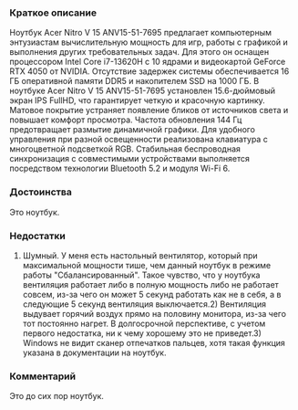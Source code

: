 ### **Краткое описание**
Ноутбук Acer Nitro V 15 ANV15-51-7695 предлагает компьютерным энтузиастам вычислительную мощность для игр, работы с графикой и выполнения других требовательных задач. Для этого он оснащен процессором Intel Core i7-13620H с 10 ядрами и видеокартой GeForce RTX 4050 от NVIDIA. Отсутствие задержек системы обеспечивается 16 ГБ оперативной памяти DDR5 и накопителем SSD на 1000 ГБ.  В ноутбуке Acer Nitro V 15 ANV15-51-7695 установлен 15.6-дюймовый экран IPS FullHD, что гарантирует четкую и красочную картинку. Матовое покрытие устраняет появление бликов от источников света и повышает комфорт просмотра. Частота обновления 144 Гц предотвращает размытие динамичной графики. Для удобного управления при разной освещенности реализована клавиатура с многоцветной подсветкой RGB. Стабильная беспроводная синхронизация с совместимыми устройствами выполняется посредством технологии Bluetooth 5.2 и модуля Wi-Fi 6.

### **Достоинства**
Это ноутбук.

### **Недостатки**
1) Шумный. У меня есть настольный вентилятор, который при максимальной мощности тише, чем данный ноутбук в режиме работы "Сбалансированный". Такое чувство, что у ноутбука вентиляция работает либо в полную мощность либо не работает совсем, из-за чего он может 5 секунд работать как не в себя, а в следующие 5 секунд вентиляция выключается.2) Вентиляция выдувает горячий воздух прямо на половину монитора, из-за чего тот постоянно нагрет. В долгосрочной перспективе, с учетом первого недостатка, ни к чему хорошему это не приведет.3) Windows не видит сканер отпечатков пальцев, хотя такая функция указана в документации на ноутбук.

### **Комментарий**
Это до сих пор ноутбук.
